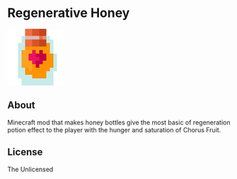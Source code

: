 # Regenerative Honey
![Regenerative Honey](./src/main/resources/assets/regenerativehoney/icon.png)

## About

Minecraft mod that makes honey bottles give the most basic of regeneration potion effect to the player with the hunger and saturation of Chorus Fruit.

## License

The Unlicensed
